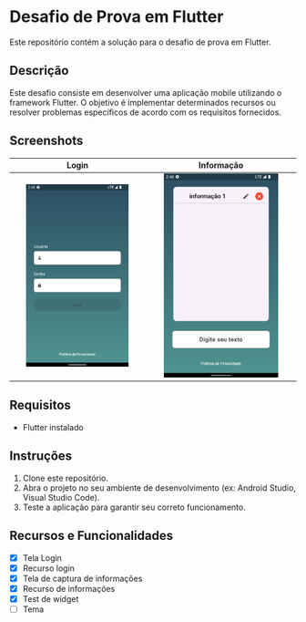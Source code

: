 # Desafio de Prova em Flutter

Este repositório contém a solução para o desafio de prova em Flutter.

## Descrição
Este desafio consiste em desenvolver uma aplicação mobile utilizando o framework Flutter. O objetivo é implementar determinados recursos ou resolver problemas específicos de acordo com os requisitos fornecidos.

## Screenshots

|            Login           |            Informação              |
|:--------------------------------------------:|:-----------------------------------------:|
|    <img src="assets/auth.png" width=80%>     | <img src="assets/information.png" width=80%> |

## Requisitos
- Flutter instalado

## Instruções
1. Clone este repositório.
2. Abra o projeto no seu ambiente de desenvolvimento (ex: Android Studio, Visual Studio Code).
3. Teste a aplicação para garantir seu correto funcionamento.

## Recursos e Funcionalidades
- [x] Tela Login 
- [x] Recurso login
- [x] Tela de captura de informações
- [x] Recurso de informações
- [x] Test de widget
- [ ] Tema
